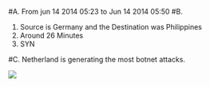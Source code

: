 #A.
From jun 14 2014 05:23 to Jun 14 2014 05:50
#B.
  1. Source is Germany and the Destination was Philippines
  2. Around 26 Minutes
  3. SYN


#C.
Netherland is generating the most botnet attacks.

![](https://cloud.githubusercontent.com/assets/12607907/7906462/3cd3565c-0849-11e5-9561-95b6d3cd4831.jpg)

